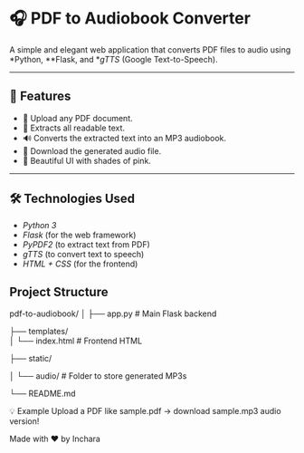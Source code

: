 # 🎧 PDF to Audiobook Converter

A simple and elegant web application that converts PDF files to audio using *Python, **Flask, and **gTTS* (Google Text-to-Speech).

---

## 📌 Features

- 📂 Upload any PDF document.
- 🧠 Extracts all readable text.
- 🔊 Converts the extracted text into an MP3 audiobook.
- 💾 Download the generated audio file.
- 🌸 Beautiful UI with shades of pink.

---

## 🛠️ Technologies Used

- *Python 3*
- *Flask* (for the web framework)
- *PyPDF2* (to extract text from PDF)
- *gTTS* (to convert text to speech)
- *HTML + CSS* (for the frontend)

## Project Structure

pdf-to-audiobook/
│
├── app.py                 # Main Flask backend   

├── templates/                                                                
│   └── index.html         # Frontend HTML     

├── static/

│   └── audio/             # Folder to store generated MP3s

└── README.md 

💡 Example
Upload a PDF like sample.pdf → download sample.mp3 audio version!

Made with ❤️ by Inchara

